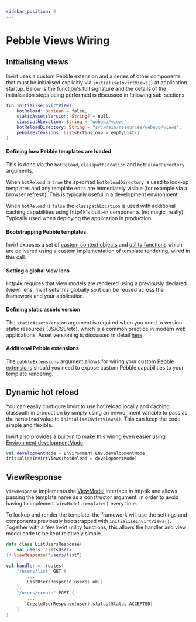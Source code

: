 ```yaml
---
sidebar_position: 2
---
```


# Pebble Views Wiring

## Initialising views
Invirt uses a custom Pebble extension and a series of other components that must be initialised explicitly via
`initialiseInvirtViews()` at application startup. Below is the function's full signature and the details of the initialisation
steps being performed is discussed in following sub-sections.

```kotlin
fun initialiseInvirtViews(
    hotReload: Boolean = false,
    staticAssetsVersion: String? = null,
    classpathLocation: String = "webapp/views",
    hotReloadDirectory: String = "src/main/resources/webapp/views",
    pebbleExtensions: List<Extension> = emptyList()
)
```

#### Defining how Pebble templates are loaded
This is done via the `hotReload`, `classpathLocation` and `hotReloadDirectory` arguments.

When `hotReload` is `true` the specified `hotReloadDirectory` is used to look-up templates and any template edits
are immediately visible (for example via a browser refresh). This is typically useful in a development
environment

When `hotReload` is `false` the `classpathLocation` is used with additional caching capabilities
using http4k's built-in components (no magic, really). Typically used when deploying
the application in production.

#### Bootstrapping Pebble templates
Invirt exposes a set of [custom context objects](/docs/api/pebble/pebble-context-objects) and [utility functions](/docs/api/pebble/pebble-functions)
which are delivered using a custom implementation of template rendering, wired in this call.

#### Setting a global view lens
Http4k requires that view models are rendered using a previously declared (view) lens. Invirt sets this globally
so it can be reused across the framework and your application.

#### Defining static assets version
The `staticAssetsVersion` argument is required when you need to version static resources (JS/CSS/etc), which is a
common practice in modern web applications. Asset versioning is discussed in detail [here](/docs/framework/static-assets).

#### Additional Pebble extensions
The `pebbleExtensions` argument allows for wiring your custom [Pebble extensions](https://pebbletemplates.io/wiki/guide/extending-pebble/)
should you need to expose custom Pebble capabilities to your template rendering.

## Dynamic hot reload
You can easily configure Invirt to use hot reload locally and caching classpath in production by simply
using an environment variable to pass as the `hotReload` value to `initialiseInvirtViews()`. This can keep
the code simple and flexible.

Invirt also provides a built-in to make this wiring even easier using
[Environment.developmentMode](/docs/api/kotlin/environment#environmentdevelopmentmode).
```kotlin
val developmentMode = Environment.ENV.developmentMode
initialiseInvirtViews(hotReload = developmentMode)
```

## ViewResponse
`ViewResponse` implements the [ViewModel](https://www.http4k.org/api/org.http4k.template/-view-model/) interface
in http4k and allows passing the template name as a constructor argument, in order to avoid having
to implement `ViewModel.template()` every time.

To lookup and render the template, the framework will use the settings and components previously bootstrapped
with `initialiseInvirtViews()`. Together with a few Invirt utility functions, this allows the handler and
view model code to be kept relatively simple.

```kotlin
data class ListUsersResponse(
    val users: List<User>
): ViewResponse("users/list")

val handler =  routes(
    "/users/list" GET {
        ...
        ListUsersResponse(users).ok()
    },
    "/users/create" POST {
        ...
        CreateUserResponse(user).status(Status.ACCEPTED)
    }
)
```
